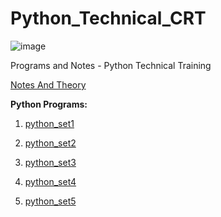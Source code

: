 # Python_Technical_CRT

![image](https://user-images.githubusercontent.com/96654142/235641379-66c8090d-0be4-4147-b57b-6af6b70fefc5.png)


Programs and Notes - Python Technical Training

[Notes And Theory](https://github.com/Techie03/Python_Technical_CRT/tree/main/Python_MallaReddy)

**Python Programs:**

1) [python_set1](https://github.com/Techie03/Python_Technical_CRT/tree/main/python_set1)

2) [python_set2](https://github.com/Techie03/Python_Technical_CRT/tree/main/python_set2)

3) [python_set3](https://github.com/Techie03/Python_Technical_CRT/tree/main/python_set3)

4) [python_set4](https://github.com/Techie03/Python_Technical_CRT/tree/main/python_set4)

5) [python_set5](https://github.com/Techie03/Python_Technical_CRT/tree/main/python_set5)


